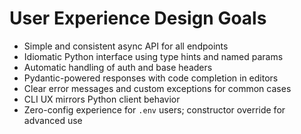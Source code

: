 # User Experience Design Goals

- Simple and consistent async API for all endpoints
- Idiomatic Python interface using type hints and named params
- Automatic handling of auth and base headers
- Pydantic-powered responses with code completion in editors
- Clear error messages and custom exceptions for common cases
- CLI UX mirrors Python client behavior
- Zero-config experience for `.env` users; constructor override for advanced use